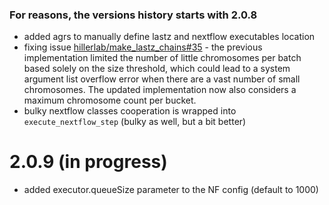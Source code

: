 ### For reasons, the versions history starts with 2.0.8

- added agrs to manually define lastz and nextflow executables location
- fixing issue [hillerlab/make_lastz_chains#35](https://github.com/hillerlab/make_lastz_chains/issues/35) - 
the previous implementation limited the number of little chromosomes per batch based solely
on the size threshold, which could lead to a system argument list overflow error
when there are a vast number of small chromosomes. The updated implementation now
also considers a maximum chromosome count per bucket.
- bulky nextflow classes cooperation is wrapped into `execute_nextflow_step` (bulky as well,
but a bit better) 

# 2.0.9 (in progress)

- added executor.queueSize parameter to the NF config (default to 1000)